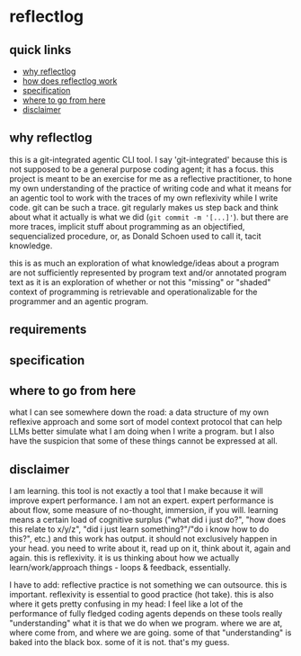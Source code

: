 # reflectlog

## quick links

- [why reflectlog](#why-reflectlog)
- [how does reflectlog work](#requirements)
- [specification](#specification)
- [where to go from here](#where-to-go-from-here)
- [disclaimer](#disclaimer)

## why reflectlog
this is a git-integrated agentic CLI tool. I say 'git-integrated' because this is not supposed to be a general purpose coding agent; it has a focus. this project is meant to be an exercise for me as a reflective practitioner, to hone my own understanding of the practice of writing code and what it means for an agentic tool to work with the traces of my own reflexivity while I write code. git can be such a trace. git regularly makes us step back and think about what it actually is what we did (`git commit -m '[...]'`). but there are more traces, implicit stuff about programming as an objectified, sequencialized procedure, or, as Donald Schoen used to call it, tacit knowledge.

this is as much an exploration of what knowledge/ideas about a program are not sufficiently represented by program text and/or annotated program text as it is an exploration of whether or not this "missing" or "shaded" context of programming is retrievable and operationalizable for the programmer and an agentic program. 

## requirements

## specification

## where to go from here
what I can see somewhere down the road: a data structure of my own reflexive approach and some sort of model context protocol that can help LLMs better simulate what I am doing when I write a program. but I also have the suspicion that some of these things cannot be expressed at all.

## disclaimer
I am learning. this tool is not exactly a tool that I make because it will improve expert performance. I am not an expert. expert performance is about flow, some measure of no-thought, immersion, if you will. learning means a certain load of cognitive surplus ("what did i just do?", "how does this relate to x/y/z", "did i just learn something?"/"do i know how to do this?", etc.) and this work has output. it should not exclusively happen in your head. you need to write about it, read up on it, think about it, again and again. this is reflexivity. it is us thinking about how we actually learn/work/approach things - loops & feedback, essentially.

I have to add: reflective practice is not something we can outsource. this is important. reflexivity is essential to good practice (hot take). this is also where it gets pretty confusing in my head: I feel like a lot of the performance of fully fledged coding agents depends on these tools really "understanding" what it is that we do when we program. where we are at, where come from, and where we are going. some of that "understanding" is baked into the black box. some of it is not. that's my guess. 
